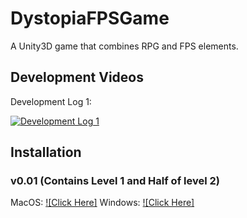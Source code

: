 # DystopiaFPSGame
A Unity3D game that combines RPG and FPS elements.

## Development Videos
Development Log 1:

[![Development Log 1](https://img.youtube.com/vi/GO_xFtzjB2s/0.jpg)](https://www.youtube.com/watch?v=GO_xFtzjB2s)

## Installation

### v0.01 (Contains Level 1 and Half of level 2)
MacOS: [![Click Here]](https://www.dropbox.com/s/14dnzuwbku007oq/Dystopia_MacOS.zip?dl=1)
Windows: [![Click Here]](https://www.dropbox.com/s/abn3k2is5poycf7/Dystopia_x86_64.zip?dl=1)
